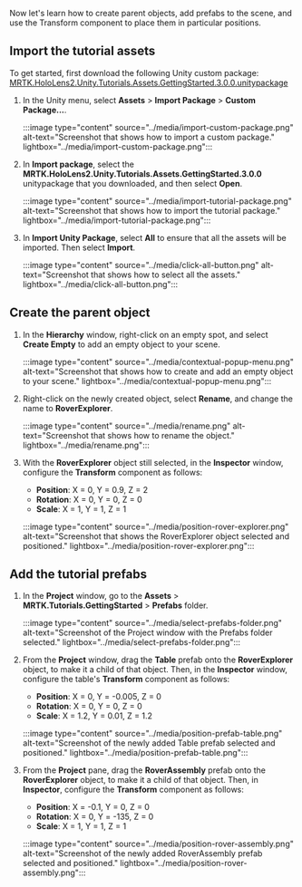 Now let's learn how to create parent objects, add prefabs to the scene, and use the Transform component to place them in particular positions.

## Import the tutorial assets

To get started, first download the following Unity custom package: [MRTK.HoloLens2.Unity.Tutorials.Assets.GettingStarted.3.0.0.unitypackage](https://github.com/microsoft/MixedRealityLearning/releases/download/getting-started-v3.0.0/MRTK.HoloLens2.Unity.Tutorials.Assets.GettingStarted.3.0.0.unitypackage)

1. In the Unity menu, select **Assets** > **Import Package** > **Custom Package...**.

    :::image type="content" source="../media/import-custom-package.png" alt-text="Screenshot that shows how to import a custom package." lightbox="../media/import-custom-package.png":::

2. In **Import package**, select the **MRTK.HoloLens2.Unity.Tutorials.Assets.GettingStarted.3.0.0** unitypackage that you downloaded, and then select **Open**.

    :::image type="content" source="../media/import-tutorial-package.png" alt-text="Screenshot that shows how to import the tutorial package." lightbox="../media/import-tutorial-package.png":::

3. In **Import Unity Package**, select **All** to ensure that all the assets will be imported. Then select **Import**.

    :::image type="content" source="../media/click-all-button.png" alt-text="Screenshot that shows how to select all the assets." lightbox="../media/click-all-button.png":::

## Create the parent object

1. In the **Hierarchy** window, right-click on an empty spot, and select **Create Empty** to add an empty object to your scene.

    :::image type="content" source="../media/contextual-popup-menu.png" alt-text="Screenshot that shows how to create and add an empty object to your scene." lightbox="../media/contextual-popup-menu.png":::

2. Right-click on the newly created object, select **Rename**, and change the name to **RoverExplorer**.

    :::image type="content" source="../media/rename.png" alt-text="Screenshot that shows how to rename the object." lightbox="../media/rename.png":::

3. With the **RoverExplorer** object still selected, in the **Inspector** window, configure the **Transform** component as follows:

    * **Position**: X = 0, Y = 0.9, Z = 2
    * **Rotation**: X = 0, Y = 0, Z = 0
    * **Scale**: X = 1, Y = 1, Z = 1

    :::image type="content" source="../media/position-rover-explorer.png" alt-text="Screenshot that shows the RoverExplorer object selected and positioned." lightbox="../media/position-rover-explorer.png":::

## Add the tutorial prefabs

1. In the **Project** window, go to the **Assets** > **MRTK.Tutorials.GettingStarted** > **Prefabs** folder.

    :::image type="content" source="../media/select-prefabs-folder.png" alt-text="Screenshot of the Project window with the Prefabs folder selected." lightbox="../media/select-prefabs-folder.png":::

2. From the **Project** window, drag the **Table** prefab onto the **RoverExplorer** object, to make it a child of that object. Then, in the **Inspector** window, configure the table's **Transform** component as follows:

    * **Position**: X = 0, Y = -0.005, Z = 0
    * **Rotation**: X = 0, Y = 0, Z = 0
    * **Scale**: X = 1.2, Y = 0.01, Z = 1.2

    :::image type="content" source="../media/position-prefab-table.png" alt-text="Screenshot of the newly added Table prefab selected and positioned." lightbox="../media/position-prefab-table.png":::

3. From the **Project** pane, drag the **RoverAssembly** prefab onto the **RoverExplorer** object, to make it a child of that object. Then, in **Inspector**, configure the **Transform** component as follows:

    * **Position**: X = -0.1, Y = 0, Z = 0
    * **Rotation**: X = 0, Y = -135, Z = 0
    * **Scale**: X = 1, Y = 1, Z = 1

    :::image type="content" source="../media/position-rover-assembly.png" alt-text="Screenshot of the newly added RoverAssembly prefab selected and positioned." lightbox="../media/position-rover-assembly.png":::
